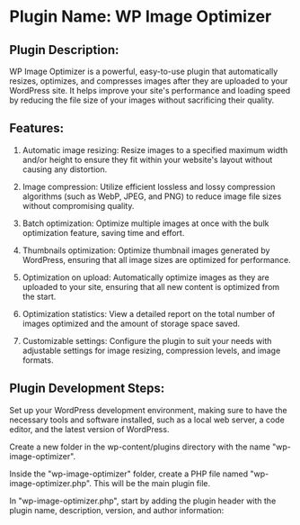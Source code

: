 # Plugin Name: WP Image Optimizer

## Plugin Description: 
WP Image Optimizer is a powerful, easy-to-use plugin that automatically resizes, optimizes, and compresses images after they are uploaded to your WordPress site. It helps improve your site's performance and loading speed by reducing the file size of your images without sacrificing their quality.

## Features:

1. Automatic image resizing: Resize images to a specified maximum width and/or height to ensure they fit within your website's layout without causing any distortion.

2. Image compression: Utilize efficient lossless and lossy compression algorithms (such as WebP, JPEG, and PNG) to reduce image file sizes without compromising quality.

3. Batch optimization: Optimize multiple images at once with the bulk optimization feature, saving time and effort.

4. Thumbnails optimization: Optimize thumbnail images generated by WordPress, ensuring that all image sizes are optimized for performance.

5. Optimization on upload: Automatically optimize images as they are uploaded to your site, ensuring that all new content is optimized from the start.

6. Optimization statistics: View a detailed report on the total number of images optimized and the amount of storage space saved.

7. Customizable settings: Configure the plugin to suit your needs with adjustable settings for image resizing, compression levels, and image formats.

## Plugin Development Steps:

Set up your WordPress development environment, making sure to have the necessary tools and software installed, such as a local web server, a code editor, and the latest version of WordPress.

Create a new folder in the wp-content/plugins directory with the name "wp-image-optimizer".

Inside the "wp-image-optimizer" folder, create a PHP file named "wp-image-optimizer.php". This will be the main plugin file.

In "wp-image-optimizer.php", start by adding the plugin header with the plugin name, description, version, and author information: